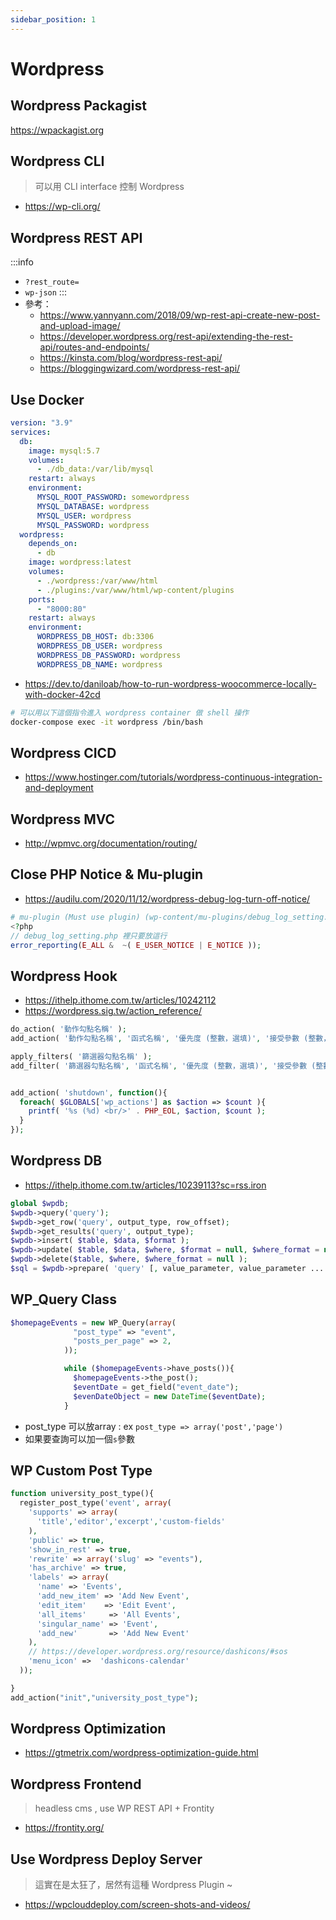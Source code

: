 ```yaml
---
sidebar_position: 1
---
```

# Wordpress

## Wordpress Packagist
https://wpackagist.org

## Wordpress CLI
> 可以用 CLI interface 控制 Wordpress
- https://wp-cli.org/

## Wordpress REST API
<!-- 投影片：
https://docs.google.com/presentation/d/1MIyX72XxbYfEI2ZDpuL8pe9VUhsC-AFRco7PEdtnipY/edit#slide=id.p -->
:::info
- `?rest_route=`
- `wp-json`
:::
- 參考：
    - https://www.yannyann.com/2018/09/wp-rest-api-create-new-post-and-upload-image/
    - https://developer.wordpress.org/rest-api/extending-the-rest-api/routes-and-endpoints/
    - https://kinsta.com/blog/wordpress-rest-api/
    - https://bloggingwizard.com/wordpress-rest-api/

## Use Docker
```yaml
version: "3.9"
services:
  db:
    image: mysql:5.7
    volumes:
      - ./db_data:/var/lib/mysql
    restart: always
    environment:
      MYSQL_ROOT_PASSWORD: somewordpress
      MYSQL_DATABASE: wordpress
      MYSQL_USER: wordpress
      MYSQL_PASSWORD: wordpress
  wordpress:
    depends_on:
      - db
    image: wordpress:latest
    volumes:
      - ./wordpress:/var/www/html
      - ./plugins:/var/www/html/wp-content/plugins
    ports:
      - "8000:80"
    restart: always
    environment:
      WORDPRESS_DB_HOST: db:3306
      WORDPRESS_DB_USER: wordpress
      WORDPRESS_DB_PASSWORD: wordpress
      WORDPRESS_DB_NAME: wordpress

```
- https://dev.to/daniloab/how-to-run-wordpress-woocommerce-locally-with-docker-42cd

```bash
# 可以用以下這個指令進入 wordpress container 做 shell 操作
docker-compose exec -it wordpress /bin/bash
```

<!-- https://cloudwp.pro/  -->

## Wordpress CICD
- https://www.hostinger.com/tutorials/wordpress-continuous-integration-and-deployment

## Wordpress MVC
- http://wpmvc.org/documentation/routing/

## Close PHP Notice & Mu-plugin
- https://audilu.com/2020/11/12/wordpress-debug-log-turn-off-notice/
```php
# mu-plugin (Must use plugin) (wp-content/mu-plugins/debug_log_setting.php)
<?php
// debug_log_setting.php 裡只要放這行
error_reporting(E_ALL &  ~( E_USER_NOTICE | E_NOTICE ));
```

## Wordpress Hook
-  https://ithelp.ithome.com.tw/articles/10242112 
-  https://wordpress.sig.tw/action_reference/
```php
do_action( '動作勾點名稱' );
add_action( '動作勾點名稱', '函式名稱', '優先度 (整數，選填)', '接受參數 (整數，選填)' );

apply_filters( '篩選器勾點名稱' );
add_filter( '篩選器勾點名稱', '函式名稱', '優先度 (整數，選填)', '接受參數 (整數，選填)' );


add_action( 'shutdown', function(){
  foreach( $GLOBALS['wp_actions'] as $action => $count ){
    printf( '%s (%d) <br/>' . PHP_EOL, $action, $count );
  }
});
```

## Wordpress DB
- https://ithelp.ithome.com.tw/articles/10239113?sc=rss.iron
```php
global $wpdb;
$wpdb->query('query');
$wpdb->get_row('query', output_type, row_offset);
$wpdb->get_results('query', output_type);
$wpdb->insert( $table, $data, $format );
$wpdb->update( $table, $data, $where, $format = null, $where_format = null );
$wpdb->delete($table, $where, $where_format = null );
$sql = $wpdb->prepare( 'query' [, value_parameter, value_parameter ... ] );

```

## WP_Query Class
```php
$homepageEvents = new WP_Query(array(
              "post_type" => "event",
              "posts_per_page" => 2,
            ));

            while ($homepageEvents->have_posts()){
              $homepageEvents->the_post();
              $eventDate = get_field("event_date");
              $evenDateObject = new DateTime($eventDate);
            }
```

- post_type 可以放array : ex `post_type => array('post','page')`
- 如果要查詢可以加一個`s`參數

## WP Custom Post Type
```php
function university_post_type(){
  register_post_type('event', array(
    'supports' => array(
      'title','editor','excerpt','custom-fields'
    ),
    'public' => true,
    'show_in_rest' => true,
    'rewrite' => array('slug' => "events"),
    'has_archive' => true,
    'labels' => array(
      'name' => 'Events',
      'add_new_item' => 'Add New Event',
      'edit_item'    => 'Edit Event',
      'all_items'     => 'All Events',
      'singular_name' => 'Event',
      'add_new'       => 'Add New Event'
    ),
    // https://developer.wordpress.org/resource/dashicons/#sos
    'menu_icon' =>  'dashicons-calendar'
  ));

}
add_action("init","university_post_type");
```

## Wordpress Optimization
- https://gtmetrix.com/wordpress-optimization-guide.html

## Wordpress Frontend
> headless cms , use WP REST API + Frontity
- https://frontity.org/

## Use Wordpress Deploy Server
> 這實在是太狂了，居然有這種 Wordpress Plugin ~
- https://wpclouddeploy.com/screen-shots-and-videos/ 

<!-- 
## Woocommerce
https://ithelp.ithome.com.tw/articles/10268171 

wordpress中wp_register_script与wp_enqueue_script的区别
https://zhuanlan.zhihu.com/p/457976482

https://irvinglab.com/blog/wordpress-plugins/

CPU 使用率
https://magazine.cartals.com/articles/2543/22%E5%80%8B%E7%84%A1%E9%9C%80%E5%8D%87%E7%B4%9A%E7%B6%B2%E9%A0%81%E5%AF%84%E5%AD%98%E8%A8%88%E5%8A%83%E5%B0%B1%E8%83%BD%E9%99%8D%E4%BD%8Ewordpress-cpu%E4%BD%BF%E7%94%A8%E7%8E%87%E7%9A%84%E5%A5%BD/

https://studio.mack-j.com/cloudways-cpu-usage-high/
-->
